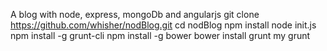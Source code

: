 A blog with node, express, mongoDb and angularjs
git clone https://github.com/whisher/nodBlog.git
cd nodBlog
npm install
node init.js
npm install -g grunt-cli
npm install -g bower
bower install
grunt my
grunt
